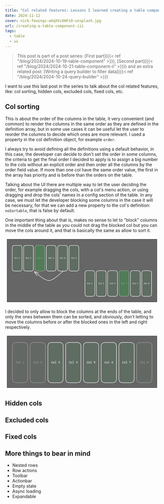 ```yaml
---
title: "Col related features: Lessons I learned creating a table component (part III)"
date: 2024-11-12
cover: nick-fewings-wUqXVc6HFs0-unsplash.jpg
url: /creating-a-table-component-iii
tags:
  - table
  - ui
---
```


> This post is part of a post series: [First part]({{< ref "/blog/2024/2024-10-19-table-component" >}}), [Second part]({{< ref "/blog/2024/2024-10-21-table-component-ii" >}})) and an extra related post: [Writing a query builder to filter data]({{< ref "/blog/2024/2024-10-24-query-builder" >}})

I want to use this last post in the series to talk about the col related features, like: col sorting, hidden cols, excluded cols, fixed cols, etc.

## Col sorting
This is about the order of the columns in the table, it very convenient (and common) to render the columns in the same order as they are defined in the definition array, but in some use cases it can be useful let the user to reorder the columns to decide which ones are more relevant.
I used a property in the col definition object, for example `order`. 

I always try to avoid defining all the definitions using a default behavior, in this case, the developer can decide to don't set the order in some columns, the criteria to get the final order I decided to apply is to assign a big number to the cols without an explicit order and then order all the columns by the order field value. If more than one col have the same order value, the first in the array has priority and is before than the orders on the table.

Talking about the UI there are multiple way to let the user deciding the order, for example dragging the cols, with a col's menu action, or using dragging and drop the cols' names in a config section of the table. In any case, we must let the developer blocking some columns in the case it will be necessary, for that we can add a new property to the col's definition: `noSortable`, that is false by default.

One important thing about that is, makes no sense to let to "block" columns in the middle of the table as you could not drag the blocked col but you can move the cols around it, and that is basically the same as allow to sort it.

![Sort cols](sort01.png)

I decided to only allow to block the columns at the ends of the table, and only the ones between them can be sorted, and obviously, don't letting to move the columns before or after the blocked ones in the left and right respectively.

![Sorting cols ends](img.png)


## Hidden cols



## Excluded cols



## Fixed cols


## More things to bear in mind

* Nested rows
* Row actions
* Toolbar
* Actionbar
* Empty state
* Async loading
* Expandable
